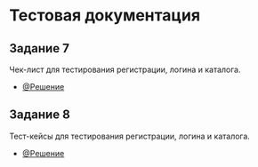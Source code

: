# Тестовая документация
## Задание 7
Чек-лист для тестирования регистрации, логина и каталога.
- [@Решение](https://docs.google.com/spreadsheets/d/1npWTnqwDBynvvNIsll9koiRpfH39SIsIFCMCinR9vNg/edit?usp=sharing)
## Задание 8
Тест-кейсы для тестирования регистрации, логина и каталога.
- [@Решение](https://app.qase.io/project/G9?author=287&previewMode=side&suite=40&tab=properties)
